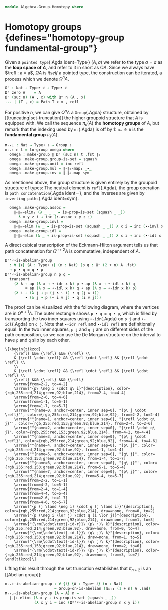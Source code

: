 <!--
```agda
open import 1Lab.Reflection.Induction
open import 1Lab.Prelude

open import Algebra.Group.Cat.Base
open import Algebra.Semigroup
open import Algebra.Group.Ab
open import Algebra.Monoid
open import Algebra.Group
open import Algebra.Magma

open import Data.Set.Truncation
```
-->

```agda
module Algebra.Group.Homotopy where
```

<!--
```agda
private variable
  ℓ : Level
  A : Type ℓ
```
-->

# Homotopy groups {defines="homotopy-group fundamental-group"}

Given a `pointed type`{.Agda ident=Type∙} $(A, a)$ we refer to the type
$a = a$ as the **loop space of $A$**, and refer to it in short as
$\Omega A$. Since we always have $\refl : a = a$, $\Omega A$ is
_itself_ a pointed type, the construction can be iterated, a process
which we denote $\Omega^n A$.

```agda
Ωⁿ : Nat → Type∙ ℓ → Type∙ ℓ
Ωⁿ zero A    = A
Ωⁿ (suc n) (A , x) with Ωⁿ n (A , x)
... | (T , x) = Path T x x , refl
```

For positive $n$, we can give $\Omega^n A$ a `Group`{.Agda} structure,
obtained by [[truncating|set-truncation]] the higher groupoid structure
that $A$ is equipped with. We call the sequence $\pi_n(A)$ the
**homotopy groups** of $A$, but remark that the indexing used by
`πₙ`{.Agda} is off by 1: `πₙ 0 A` is the **fundamental group**
$\pi_1(A)$.

```agda
πₙ₊₁ : Nat → Type∙ ℓ → Group ℓ
πₙ₊₁ n t = to-group omega where
  omega : make-group ∥ Ωⁿ (suc n) t .fst ∥₀
  omega .make-group.group-is-set = squash
  omega .make-group.unit = inc refl
  omega .make-group.mul = ∥-∥₀-map₂ _∙_
  omega .make-group.inv = ∥-∥₀-map sym
```

As mentioned above, the group structure is given entirely by the
groupoid structure of types: The neutral element is `refl`{.Agda}, the
group operation is `path concatenation`{.Agda ident=_∙_}, and the
inverses are given by `inverting paths`{.Agda ident=sym}.

```agda
  omega .make-group.assoc =
    ∥-∥₀-elim₃ (λ _ _ _ → is-prop→is-set (squash _ _))
      λ x y z i → inc (∙-assoc x y z i)
  omega .make-group.invl =
    ∥-∥₀-elim (λ _ → is-prop→is-set (squash _ _)) λ x i → inc (∙-invl x i)
  omega .make-group.idl =
    ∥-∥₀-elim (λ _ → is-prop→is-set (squash _ _)) λ x i → inc (∙-idl x i)
```

A direct cubical transcription of the Eckmann-Hilton argument tells us
that path concatenation for $\Omega^{n + 2} A$ is
commutative, independent of $A$.

```agda
Ωⁿ⁺²-is-abelian-group
  : ∀ {ℓ} {A : Type∙ ℓ} (n : Nat) (p q : Ωⁿ (2 + n) A .fst)
  → p ∙ q ≡ q ∙ p
Ωⁿ⁺²-is-abelian-group n p q =
  transport
    (λ k → ap (λ x → ∙-idr x k) p ∙ ap (λ x → ∙-idl x k) q
         ≡ ap (λ x → ∙-idl x k) q ∙ ap (λ x → ∙-idr x k) p)
    (λ i → (λ j → p (j ∧ ~ i) ∙ q (j ∧ i))
         ∙ (λ j → p (~ i ∨ j) ∙ q (i ∨ j)))
```

<!--
```agda
π₁Groupoid : ∀ {ℓ} {T : Type ℓ} {t : T} → is-groupoid T → Group-on (t ≡ t)
π₁Groupoid {t = t} hl = to-group-on λ where
  .make-group.group-is-set → hl t t
  .make-group.unit         → refl
  .make-group.mul          → _∙_
  .make-group.inv          → sym
  .make-group.assoc        → ∙-assoc
  .make-group.invl         → ∙-invl
  .make-group.idl          → ∙-idl
```
-->

The proof can be visualized with the following diagram, where the
vertices are in $\Omega^{n + 1} A$. The outer rectangle shows `p ∙ q ≡
q ∙ p`, which is filled by transporting the two inner squares using
`∙-idr`{.Agda} on `p j` and `∙-idl`{.Agda} on `q j`. Note that
`∙-idr refl` and `∙-idl refl` are definitionally equal.  In the two
inner squares, `p j` and `q j` are on different sides of the path
composition, so we can use the De Morgan structure on the interval to
have `p` and `q` slip by each other.

~~~{.quiver .tall-2}
\[\begin{tikzcd}
	{\refl} &&& {\refl} &&& {\refl} \\
	& {\refl \cdot \refl} && {\refl \cdot \refl} && {\refl \cdot \refl} \\
	\\
	& {\refl \cdot \refl} && {\refl \cdot \refl} && {\refl \cdot \refl} \\
	{\refl} &&& {\refl} &&& {\refl}
	\arrow[from=2-2, to=4-2]
	\arrow["{p\ \neg i \cdot q\ i}"{description}, color={rgb,255:red,214;green,92;blue,214}, from=2-4, to=4-4]
	\arrow[from=2-6, to=4-6]
	\arrow[from=1-1, to=5-1]
	\arrow[from=1-7, to=5-7]
	\arrow[""{name=0, anchor=center, inner sep=0}, "{p\ j \cdot \refl}"', color={rgb,255:red,214;green,92;blue,92}, from=2-2, to=2-4]
	\arrow[""{name=1, anchor=center, inner sep=0}, "{\refl \cdot q\ j}"', color={rgb,255:red,153;green,92;blue,214}, from=2-4, to=2-6]
	\arrow[""{name=2, anchor=center, inner sep=0}, "{\refl \cdot q\ j}", color={rgb,255:red,153;green,92;blue,214}, from=4-2, to=4-4]
	\arrow[""{name=3, anchor=center, inner sep=0}, "{p\ j \cdot \refl}", color={rgb,255:red,214;green,92;blue,92}, from=4-4, to=4-6]
	\arrow[""{name=4, anchor=center, inner sep=0}, "{p\ j}", color={rgb,255:red,214;green,92;blue,92}, from=1-1, to=1-4]
	\arrow[""{name=5, anchor=center, inner sep=0}, "{q\ j}", color={rgb,255:red,153;green,92;blue,214}, from=1-4, to=1-7]
	\arrow[""{name=6, anchor=center, inner sep=0}, "{q\ j}"', color={rgb,255:red,153;green,92;blue,214}, from=5-1, to=5-4]
	\arrow[""{name=7, anchor=center, inner sep=0}, "{p\ j}"', color={rgb,255:red,214;green,92;blue,92}, from=5-4, to=5-7]
	\arrow[from=2-2, to=1-1]
	\arrow[from=4-2, to=5-1]
	\arrow[from=2-4, to=1-4]
	\arrow[from=4-4, to=5-4]
	\arrow[from=2-6, to=1-7]
	\arrow[from=4-6, to=5-7]
	\arrow["{p (j \land \neg i) \cdot q (j \land i)}"{description}, color={rgb,255:red,214;green,92;blue,214}, draw=none, from=0, to=2]
	\arrow["{p (\neg i \lor j) \cdot q (i \lor j)}"{description}, color={rgb,255:red,214;green,92;blue,214}, draw=none, from=1, to=3]
	\arrow["{\rm{\cdot\text{-id-r}}\ (p\ j)\ k}"{description}, color={rgb,255:red,214;green,92;blue,92}, draw=none, from=0, to=4]
	\arrow["{\rm{\cdot\text{-id-l}}\ (q\ j)\ k}"{description}, color={rgb,255:red,153;green,92;blue,214}, draw=none, from=1, to=5]
	\arrow["{\rm{\cdot\text{-id-l}}\ (q\ j)\ k}"{description}, color={rgb,255:red,153;green,92;blue,214}, draw=none, from=2, to=6]
	\arrow["{\rm{\cdot\text{-id-r}}\ (p\ j)\ k}"{description}, color={rgb,255:red,214;green,92;blue,92}, draw=none, from=3, to=7]
\end{tikzcd}\]
~~~

Lifting this result through the set truncation establishes that
$\pi_{n+2}$ is an [[Abelian group]]:

```agda
πₙ₊₂-is-abelian-group : ∀ {ℓ} {A : Type∙ ℓ} (n : Nat)
                      → Group-on-is-abelian (πₙ₊₁ (1 + n) A .snd)
πₙ₊₂-is-abelian-group {A = A} n =
  ∥-∥₀-elim₂ (λ x y → is-prop→is-set (squash _ _))
             (λ x y i → inc (Ωⁿ⁺²-is-abelian-group n x y i))
```
